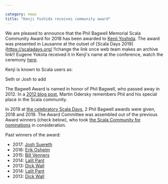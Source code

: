 ```yaml
---

category: news
title: "Kenji Yoshida receives community award"
---
```

We are pleased to announce that the Phil Bagwell Memorial Scala Community Award for 2018 has been awarded to [Kenji Yoshida](https://twitter.com/xuwei_k). The award was presented in Lausanne at the outset of [Scala Days 2019](https://scaladays.org/ !!change the link once web team makes an archive link!! Eugene Yokota received it in Kenji's name at the conference, watch the ceremony [here](https://scaladays.org/schedule/phil-bagwell-award--closing-panel).

Kenji is known to Scala users as:

Seth or Josh to add

The Bagwell Award is named in honor of Phil Bagwell, who passed away in 2012. In a [2012 blog post](https://www.typesafe.com/blog/rip-phil-bagwell), Martin Odersky remembers Phil and his special place in the Scala community.

In 2019 at [the celebratory Scala Days](https://www.scala-lang.org/blog/2019/01/17/scala-days-2019-celebrating-collaborative-success.html), 2 Phil Bagwell awards were given, 2018 and 2019. The Award Committee was assembled out of the previous Award winners (check below), who took [the Scala Community for nominations](https://www.scala-lang.org/blog/2019/03/01/phil-bagwell-nominations.html) in consideration.

Past winners of the award:
* 2017: [Josh Suereth](https://www.scala-lang.org/news/2017/09/25/bagwell-award-2017.html)
* 2016: [Erik Osheim](https://www.scala-lang.org/news/2016/10/26/bagwell-award-2016.html)
* 2015: [Bill Venners](http://scala-lang.org/news/2015/06/25/bagwell-award-2015.html)
* 2014: [Lalit Pant](https://kojoenv.wordpress.com/2014/09/27/phil-bagwell-award/)
* 2013: [Dick Wall](https://twitter.com/dickwall)
* 2014: [Lalit Pant](https://kojoenv.wordpress.com/2014/09/27/phil-bagwell-award/)
* 2013: [Dick Wall](https://twitter.com/dickwall)
